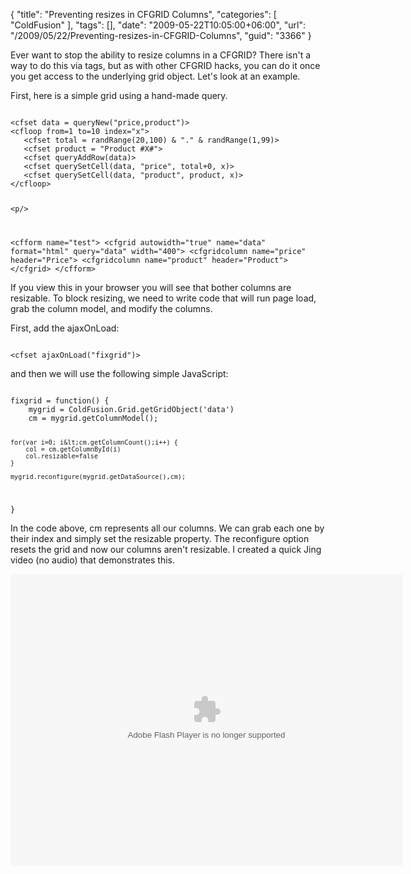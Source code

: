 {
	"title": "Preventing resizes in CFGRID Columns",
	"categories": [
		"ColdFusion"
	],
	"tags": [],
	"date": "2009-05-22T10:05:00+06:00",
	"url": "/2009/05/22/Preventing-resizes-in-CFGRID-Columns",
	"guid": "3366"
}

Ever want to stop the ability to resize columns in a CFGRID? There isn't a way to do this via tags, but as with other CFGRID hacks, you can do it once you get access to the underlying grid object. Let's look at an example.
<!--more-->
First, here is a simple grid using a hand-made query.

<code>
&lt;cfset data = queryNew("price,product")&gt;
&lt;cfloop from=1 to=10 index="x"&gt;
   &lt;cfset total = randRange(20,100) & "." & randRange(1,99)&gt;
   &lt;cfset product = "Product #X#"&gt;
   &lt;cfset queryAddRow(data)&gt;
   &lt;cfset querySetCell(data, "price", total+0, x)&gt;
   &lt;cfset querySetCell(data, "product", product, x)&gt;
&lt;/cfloop&gt;

&lt;p/&gt;

&lt;cfform name="test"&gt;
&lt;cfgrid autowidth="true" name="data" format="html" query="data" width="400"&gt;
&lt;cfgridcolumn name="price" header="Price"&gt;
&lt;cfgridcolumn name="product" header="Product"&gt;
&lt;/cfgrid&gt;
&lt;/cfform&gt;
</code>

If you view this in your browser you will see that bother columns are resizable. To block resizing, we need to write code that will run page load, grab the column model, and modify the columns.

First, add the ajaxOnLoad:

<code>
&lt;cfset ajaxOnLoad("fixgrid")&gt;
</code>

and then we will use the following simple JavaScript:

<code>
fixgrid = function() {
	mygrid = ColdFusion.Grid.getGridObject('data')
	cm = mygrid.getColumnModel();

	for(var i=0; i&lt;cm.getColumnCount();i++) {
		col = cm.getColumnById(i)
		col.resizable=false
	}
	
	mygrid.reconfigure(mygrid.getDataSource(),cm);
}
</code>

In the code above, cm represents all our columns. We can grab each one by their index and simply set the resizable property. The reconfigure option resets the grid and now our columns aren't resizable. I created a quick Jing video (no audio) that demonstrates this.

<object width="627" height="467"> <param name="movie" value="http://content.screencast.com/users/jedimaster/folders/Jing/media/368597e2-a4fc-4d4d-b25e-83fcd86b952f/bootstrap.swf"></param> <param name="quality" value="high"></param> <param name="bgcolor" value="#FFFFFF"></param> <param name="flashVars" value="thumb=http://content.screencast.com/users/jedimaster/folders/Jing/media/368597e2-a4fc-4d4d-b25e-83fcd86b952f/FirstFrame.jpg&containerwidth=627&containerheight=467&content=http://content.screencast.com/users/jedimaster/folders/Jing/media/368597e2-a4fc-4d4d-b25e-83fcd86b952f/00000004.swf"></param> <param name="allowFullScreen" value="true"></param> <param name="scale" value="showall"></param> <param name="allowScriptAccess" value="always"></param> <param name="base" value="http://content.screencast.com/users/jedimaster/folders/Jing/media/368597e2-a4fc-4d4d-b25e-83fcd86b952f/"></param> <embed src="http://content.screencast.com/users/jedimaster/folders/Jing/media/368597e2-a4fc-4d4d-b25e-83fcd86b952f/bootstrap.swf" quality="high" bgcolor="#FFFFFF" width="627" height="467" type="application/x-shockwave-flash" allowScriptAccess="always" flashVars="thumb=http://content.screencast.com/users/jedimaster/folders/Jing/media/368597e2-a4fc-4d4d-b25e-83fcd86b952f/FirstFrame.jpg&containerwidth=627&containerheight=467&content=http://content.screencast.com/users/jedimaster/folders/Jing/media/368597e2-a4fc-4d4d-b25e-83fcd86b952f/00000004.swf" allowFullScreen="true" base="http://content.screencast.com/users/jedimaster/folders/Jing/media/368597e2-a4fc-4d4d-b25e-83fcd86b952f/" scale="showall"></embed> </object>